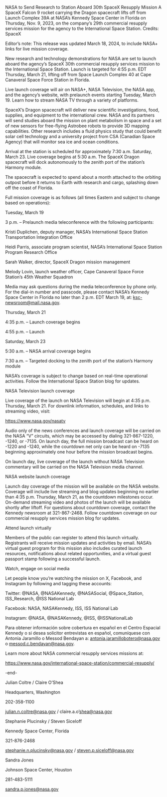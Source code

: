 NASA to Send Research to Station Aboard 30th SpaceX Resupply Mission 
 A SpaceX Falcon 9 rocket carrying the Dragon spacecraft lifts off from Launch Complex 39A at NASA’s Kennedy Space Center in Florida on Thursday, Nov. 9, 2023, on the company’s 29th commercial resupply services mission for the agency to the International Space Station. Credits: SpaceX

Editor’s note: This release was updated March 18, 2024, to include NASA+ links for live mission coverage.

New research and technology demonstrations for NASA are set to launch aboard the agency’s SpaceX 30th commercial resupply services mission to the International Space Station. Launch is targeted for 4:55 p.m. EDT Thursday, March 21, lifting off from Space Launch Complex 40 at Cape Canaveral Space Force Station in Florida.

Live launch coverage will air on NASA+, NASA Television, the NASA app, and the agency’s website, with prelaunch events starting Tuesday, March 19. Learn how to stream NASA TV through a variety of platforms.

SpaceX’s Dragon spacecraft will deliver new scientific investigations, food, supplies, and equipment to the international crew. NASA and its partners will send studies aboard the mission on plant metabolism in space and a set of new sensors for free-flying Astrobee robots to provide 3D mapping capabilities. Other research includes a fluid physics study that could benefit solar cell technology and a university project from CSA (Canadian Space Agency) that will monitor sea ice and ocean conditions.

Arrival at the station is scheduled for approximately 7:30 a.m. Saturday, March 23. Live coverage begins at 5:30 a.m. The SpaceX Dragon spacecraft will dock autonomously to the zenith port of the station’s Harmony module.

The spacecraft is expected to spend about a month attached to the orbiting outpost before it returns to Earth with research and cargo, splashing down off the coast of Florida.

Full mission coverage is as follows (all times Eastern and subject to change based on operations):

Tuesday, March 19

3 p.m. – Prelaunch media teleconference with the following participants:

Kristi Duplichen, deputy manager, NASA’s International Space Station Transportation Integration Office

Heidi Parris, associate program scientist, NASA’s International Space Station Program Research Office

Sarah Walker, director, SpaceX Dragon mission management

Melody Lovin, launch weather officer, Cape Canaveral Space Force Station’s 45th Weather Squadron

Media may ask questions during the media teleconference by phone only. For the dial-in number and passcode, please contact NASA’s Kennedy Space Center in Florida no later than 2 p.m. EDT March 19, at: ksc-newsroom@mail.nasa.gov.

Thursday, March 21

4:35 p.m. – Launch coverage begins

4:55 p.m. – Launch

Saturday, March 23

5:30 a.m. – NASA arrival coverage begins

7:30 a.m. – Targeted docking to the zenith port of the station’s Harmony module

NASA’s coverage is subject to change based on real-time operational activities. Follow the International Space Station blog for updates.

NASA Television launch coverage

Live coverage of the launch on NASA Television will begin at 4:35 p.m. Thursday, March 21. For downlink information, schedules, and links to streaming video, visit:

https://www.nasa.gov/nasatv

Audio only of the news conferences and launch coverage will be carried on the NASA “V” circuits, which may be accessed by dialing 321-867-1220, -1240, or -7135. On launch day, the full mission broadcast can be heard on -1220 and -1240, while the countdown net only can be heard on -7135 beginning approximately one hour before the mission broadcast begins.

On launch day, live coverage of the launch without NASA Television commentary will be carried on the NASA Television media channel.

NASA website launch coverage

Launch day coverage of the mission will be available on the NASA website. Coverage will include live streaming and blog updates beginning no earlier than 4:35 p.m. Thursday, March 21, as the countdown milestones occur. On-demand streaming video and photos of the launch will be available shortly after liftoff. For questions about countdown coverage, contact the Kennedy newsroom at 321-867-2468. Follow countdown coverage on our commercial resupply services mission blog for updates.

Attend launch virtually

Members of the public can register to attend this launch virtually. Registrants will receive mission updates and activities by email. NASA’s virtual guest program for this mission also includes curated launch resources, notifications about related opportunities, and a virtual guest passport stamp following a successful launch.

Watch, engage on social media

Let people know you’re watching the mission on X, Facebook, and Instagram by following and tagging these accounts:

Twitter: @NASA, @NASAKennedy, @NASASocial, @Space_Station, ISS_Research, @ISS National Lab

Facebook: NASA, NASAKennedy, ISS, ISS National Lab

Instagram: @NASA, @NASAKennedy, @ISS, @ISSNationalLab

Para obtener información sobre cobertura en español en el Centro Espacial Kennedy o si desea solicitor entrevistas en español, comuníquese con Antonia Jaramillo o Messod Bendayan a: antonia.jaramillobotero@nasa.gov o messod.c.bendayan@nasa.gov.

Learn more about NASA commercial resupply services missions at:

https://www.nasa.gov/international-space-station/commercial-resupply/

-end-

Julian Coltre / Claire O’Shea

Headquarters, Washington

202-358-1100

julian.n.coltre@nasa.gov / claire.a.o’shea@nasa.gov

Stephanie Plucinsky / Steven Siceloff

Kennedy Space Center, Florida

321-876-2468

stephanie.n.plucinsky@nasa.gov / steven.p.siceloff@nasa.gov

Sandra Jones

Johnson Space Center, Houston

281-483-5111

sandra.p.jones@nasa.gov